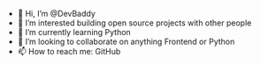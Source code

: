 - 👋 Hi, I’m @DevBaddy
- 👀 I’m interested building open source projects with other people
- 🌱 I’m currently learning Python
- 💞️ I’m looking to collaborate on anything Frontend or Python
- 📫 How to reach me: GitHub
